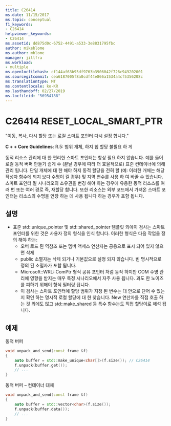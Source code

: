 ```yaml
---
title: C26414
ms.date: 11/15/2017
ms.topic: conceptual
f1_keywords:
- C26414
helpviewer_keywords:
- C26414
ms.assetid: dd875d0c-6752-4491-a533-3e8831795fbc
author: mikeblome
ms.author: mblome
manager: jillfra
ms.workload:
- multiple
ms.openlocfilehash: cf144af63b95df9763b3906042f726c949202001
ms.sourcegitcommit: cea6187005f8a0cdf44e866a1534a4cf5356208c
ms.translationtype: MT
ms.contentlocale: ko-KR
ms.lasthandoff: 02/27/2019
ms.locfileid: "56954188"
---
```

# <a name="c26414-resetlocalsmartptr"></a>C26414 RESET_LOCAL_SMART_PTR

"이동, 복사, 다시 할당 또는 로컬 스마트 포인터 다시 설정 합니다."

**C + + Core Guidelines**: R.5: 범위 개체, 하지 힙 할당 불필요 하 게

동적 리소스 관리에 대 한 편리한 스마트 포인터는 항상 필요 하지 않습니다. 예를 들어 로컬 동적 버퍼 만들기 쉽게 수 (끝날 경우에 따라 더 효율적으로) 표준 컨테이너에 의해 관리 됩니다. 단일 개체에 대 한 해야 하지 동적 할당을 전혀 할 (예: 이러한 개체는 해당 작성자 함수에 되지 보다 수명이 길 경우) 및 지역 변수를 사용 하 여 바꿀 수 있습니다. 스마트 포인터 될 시나리오의 소유권을 변경 해야 하는 경우에 유용한 동적 리소스를 여러 번 또는 여러 경로 즉, 재할당 합니다. 또한 리소스는 외부 코드에서 가져온 스마트 포인터는 리소스의 수명을 연장 하는 데 사용 됩니다 하는 경우가 포함 됩니다.

## <a name="remarks"></a>설명

- 표준 std::unique_pointer 및 std::shared_pointer 템플릿 외에이 검사는 스마트 포인터를 위한 것은 사용자 정의 형식을 인식 합니다. 이러한 형식은 다음 작업을 정의 해야 하는:
  - 오버 로드 된 역참조 또는 멤버 액세스 연산자는 공용으로 표시 되어 있지 않으면 삭제
  - public 소멸자는 삭제 되거나 기본값으로 설정 되지 않습니다. 빈 명시적으로 정의 된 소멸자가 포함 됩니다.
  - Microsoft::WRL::ComPtr 형식 공유 포인터 처럼 동작 하지만 COM 수명 관리에 영향을 받지는 매우 특정 시나리오에서 자주 사용 됩니다. 과도 한 노이즈를 피하기 위해이 형식 필터링 됩니다.
  - 이 검사는 스마트 포인터에 할당 범위가 지정 된 변수는 대 안으로 단어 수 있는지 확인 하는 명시적 로컬 할당에 대 한 찾습니다. New 연산자를 직접 호출 하는 것 외에도 않고 std::make_shared 등 특수 함수는도 직접 할당이로 해석 됩니다.

## <a name="example"></a>예제

동적 버퍼

```cpp
void unpack_and_send(const frame &f)
{
    auto buffer = std::make_unique<char[]>(f.size()); // C26414
    f.unpack(buffer.get());
    // ...
}
```

동적 버퍼 – 컨테이너 대체

```cpp
void unpack_and_send(const frame &f)
{
    auto buffer = std::vector<char>(f.size());
    f.unpack(buffer.data());
    // ...
}
```
